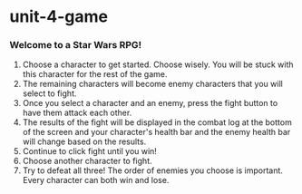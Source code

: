 # unit-4-game

### Welcome to a Star Wars RPG!

1. Choose a character to get started. Choose wisely. You will be stuck with this character for the rest of the game.
2. The remaining characters will become enemy characters that you will select to fight.
3. Once you select a character and an enemy, press the fight button to have them attack each other.
4. The results of the fight will be displayed in the combat log at the bottom of the screen and your character's health bar and the enemy health bar will change based on the results.
5. Continue to click fight until you win!
6. Choose another character to fight.
7. Try to defeat all three! The order of enemies you choose is important. Every character can both win and lose.